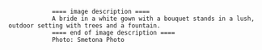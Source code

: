 
                ==== image description ====
                A bride in a white gown with a bouquet stands in a lush, outdoor setting with trees and a fountain.
                ==== end of image description ====
                Photo: Smetona Photo
